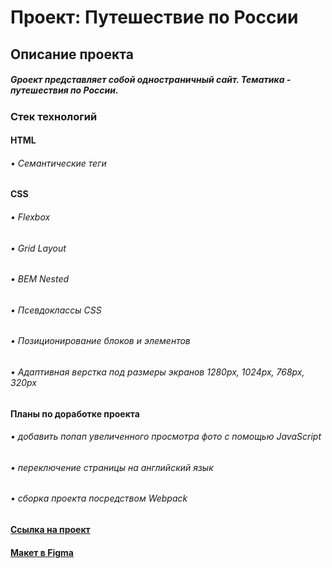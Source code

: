 # Проект: Путешествие по России

## Описание проекта

##### Gроект представляет собой одностраничный сайт. Тематика - путешествия по России.

### Стек технологий
####  HTML
###### • Семантические теги

#### СSS
###### • Flexbox
###### • Grid Layout
###### • BEM Nested
###### • Псевдоклассы CSS
###### • Позиционирование блоков и элементов
###### • Адаптивная верстка под размеры экранов 1280px, 1024px, 768px, 320px

#### Планы по доработке проекта

###### • добавить попап увеличенного просмотра фото с помощью JavaScript
###### • переключение страницы на английский язык
###### • cборка проекта посредством Webpack

#### <a href="https://agurchkova.github.io/russian-travel-NEW/">Ссылка на проект</a>
#### <a href="https://www.figma.com/file/5S2WSbEFL6awjVWJ0NWL8Q/Sprint-3_-Russia-_-desktop-%2B-mobile?node-id=28503%3A0&t=Grsm9Q9tFWbsZLwa-1">Макет в Figma</a>
